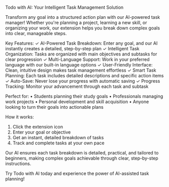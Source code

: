 Todo with AI: Your Intelligent Task Management Solution

Transform any goal into a structured action plan with our AI-powered task manager! Whether you're planning a project, learning a new skill, or organizing your work, our extension helps you break down complex goals into clear, manageable steps.

Key Features:
✓ AI-Powered Task Breakdown: Enter any goal, and our AI instantly creates a detailed, step-by-step plan
✓ Intelligent Task Organization: Tasks are organized with main objectives and subtasks for clear progression
✓ Multi-Language Support: Work in your preferred language with our built-in language options
✓ User-Friendly Interface: Clean, intuitive design makes task management effortless
✓ Smart Task Planning: Each task includes detailed descriptions and specific action items
✓ Auto-Save: Never lose your progress with automatic saving
✓ Progress Tracking: Monitor your advancement through each task and subtask

Perfect for:
• Students planning their study goals
• Professionals managing work projects
• Personal development and skill acquisition
• Anyone looking to turn their goals into actionable plans

How it works:
1. Click the extension icon
2. Enter your goal or objective
3. Get an instant, detailed breakdown of tasks
4. Track and complete tasks at your own pace

Our AI ensures each task breakdown is detailed, practical, and tailored to beginners, making complex goals achievable through clear, step-by-step instructions.

Try Todo with AI today and experience the power of AI-assisted task planning!
